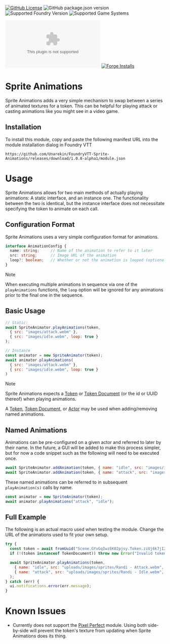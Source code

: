 [![GitHub License](https://img.shields.io/github/license/Unarekin/FoundryVTT-Sprite-Animations)](https://raw.githubusercontent.com/Unarekin/FoundryVTT-Sprite-Animations/refs/heads/master/LICENSE?token=GHSAT0AAAAAACYQQTQK6ODLNX6QMRS6G7GWZY22EZQ)
![GitHub package.json version](https://img.shields.io/github/package-json/v/Unarekin/FoundryVTT-Sprite-Animations)
![Supported Foundry Version](https://img.shields.io/endpoint?url=https%3A%2F%2Ffoundryshields.com%2Fversion%3Fstyle%3Dflat%26url%3Dhttps%3A%2F%2Fraw.githubusercontent.com%2FUnarekin%2FFoundryVTT-Sprite-Animations%2Frefs%2Fheads%2Fmain%2Fmodule.json)
![Supported Game Systems](https://img.shields.io/endpoint?url=https%3A%2F%2Ffoundryshields.com%2Fsystem%3FnameType%3Dfull%26showVersion%3D1%26style%3Dflat%26url%3Dhttps%3A%2F%2Fraw.githubusercontent.com%2FUnarekin%2FFoundryVTT-Sprite-Animations%2Frefs%2Fheads%2Fmain%2Fmodule.json)

![GitHub Downloads (specific asset, latest release)](https://img.shields.io/github/downloads/Unarekin/FoundryVTT-Sprite-Animations/latest/module.zip)
[![Forge Installs](https://img.shields.io/badge/dynamic/json?label=Forge%20Installs&query=package.installs&suffix=%25&url=https%3A%2F%2Fforge-vtt.com%2Fapi%2Fbazaar%2Fpackage%2FSprite-Animations)](https://forge-vtt.com/bazaar#package=Sprite-Animations) 

# Sprite Animations

Sprite Animations adds a very simple mechanism to swap between a series of animated textures for a token.  This can be helpful for playing attack or casting animations like you might see in a video game.

## Installation

To install this module, copy and paste the following manifest URL into the module installation dialog in Foundry VTT

```
https://github.com/Unarekin/FoundryVTT-Sprite-Animations/releases/download/1.0.0-alpha1/module.json
```

# Usage

Sprite Animations allows for two main methods of actually playing animations:  A static interface, and an instance one.  The functionality between the two is identical, but the instance interface does not necessitate specifying the token to animate on each call.

## Configuration Format

Sprite Animations uses a very simple configuration format for animations.

```typescript
interface AnimationConfig {
  name: string;     // Name of the animation to refer to it later
  src: string;      // Image URL of the animation
  loop?: boolean;   // Whether or not the animation is looped (optional, defaults to true)
}
```

> [!NOTE]  
> When executing multiple animations in sequence via one of the `playAnimations` functions, the `loop` option will be ignored for any animations prior to the final one in the sequence.

## Basic Usage

```javascript
// Static:
await SpriteAnimator.playAnimations(token,
  { src: "images/attack.webm" },
  { src: "images/idle.webm", loop: true }
);
```

```javascript
// Instance
const animator = new SpriteAnimator(token);
await animator.playAnimations(
  { src: "images/attack.webm" },
  { src: "images/idle.webm", loop: true }
)
```

> [!NOTE]  
> Sprite Animations expects a [Token](https://foundryvtt.com/api/classes/foundry.canvas.placeables.Token.html) or [Token Document](https://foundryvtt.com/api/classes/foundry.documents.TokenDocument.html) (or the id or UUID thereof) when playing animations.
>
> A [Token](https://foundryvtt.com/api/classes/foundry.canvas.placeables.Token.html), [Token Document](https://foundryvtt.com/api/classes/foundry.documents.TokenDocument.html), or [Actor](https://foundryvtt.com/api/classes/foundry.documents.Actor.html) may be used when adding/removing named animations.

## Named Animations

Animations can be pre-configured on a given actor and referred to later by their name.  In the future, a GUI will be added to make this process simpler, but for now a code snippet such as the following will need to be executed once.

```javascript
await SpriteAnimator.addAnimation(token, { name: "idle", src: "images/idle.webm", loop: true });
await SpriteAnimator.addAnimation(token, { name: "attack", src: "images/attack.webm" });
```

These named animations can be referred to in subsequent `playAnimation(s)` calls by name.

```javascript
const animator = new SpriteAnimator(token);
await animator.playAnimations("attack", "idle");
```

## Full Example

The following is an actual macro used when testing the module.  Change the URL of the animations used to fit your own setup.

```javascript
try {
  const token = await fromUuid("Scene.GYvGqIwzEK02pjsy.Token.ziUj6k7jI2z1LxaM");
  if (!(token instanceof TokenDocument)) throw new Error("Invalid token")

  await SpriteAnimator.playAnimations(token,
    { name: "idle", src: "uploads/images/sprites/Randi - Attack.webm", loop: false },
    { name: "attack", src: "uploads/images/sprites/Randi - Idle.webm", loop: true  }
  );
} catch (err) {
  ui.notifications.error(err.message);
}
```

# Known Issues

- Currently does not support the [Pixel Perfect](https://foundryvtt.com/packages/pixel-perfect) module.  Using both side-by-side will prevent the token's texture from updating when Sprite Animations does its thing.
